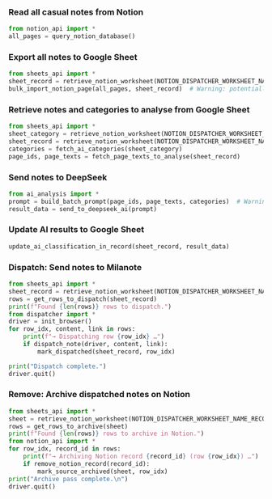 ### Read all casual notes from Notion
```python
from notion_api import *
all_pages = query_notion_database()
```

### Export all notes to Google Sheet
```python
from sheets_api import *
sheet_record = retrieve_notion_worksheet(NOTION_DISPATCHER_WORKSHEET_NAME_RECORD)
bulk_import_notion_page(all_pages, sheet_record)  # Warning: potentially many API calls
```

### Retrieve notes and categories to analyse from Google Sheet
```python
from sheets_api import *
sheet_category = retrieve_notion_worksheet(NOTION_DISPATCHER_WORKSHEET_NAME_CATEGORY)
sheet_record = retrieve_notion_worksheet(NOTION_DISPATCHER_WORKSHEET_NAME_RECORD)
categories = fetch_ai_categories(sheet_category)
page_ids, page_texts = fetch_page_texts_to_analyse(sheet_record)
```

### Send notes to DeepSeek
```python
from ai_analysis import *
prompt = build_batch_prompt(page_ids, page_texts, categories)  # Warning: potentially large number of tokens
result_data = send_to_deepseek_ai(prompt)
```

### Update AI results to Google Sheet
```python
update_ai_classification_in_record(sheet_record, result_data)
```

### Dispatch: Send notes to Milanote
```python
from sheets_api import *
sheet_record = retrieve_notion_worksheet(NOTION_DISPATCHER_WORKSHEET_NAME_RECORD)
rows = get_rows_to_dispatch(sheet_record)
print(f"Found {len(rows)} rows to dispatch.")
from dispatcher import *
driver = init_browser()
for row_idx, content, link in rows:
    print(f"→ Dispatching row {row_idx} …")
    if dispatch_note(driver, content, link):
        mark_dispatched(sheet_record, row_idx)

print("Dispatch complete.")
driver.quit()
```

### Remove: Archive dispatched notes on Notion
```python
from sheets_api import *
sheet = retrieve_notion_worksheet(NOTION_DISPATCHER_WORKSHEET_NAME_RECORD)
rows = get_rows_to_archive(sheet)
print(f"Found {len(rows)} rows to archive in Notion.")
from notion_api import *
for row_idx, record_id in rows:
    print(f"→ Archiving Notion record {record_id} (row {row_idx}) …")
    if remove_notion_record(record_id):
        mark_source_archived(sheet, row_idx)
print("Archive pass complete.\n")
driver.quit()
```